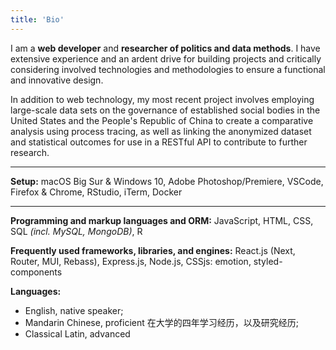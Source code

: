 ```yaml
---
title: 'Bio'
---
```


I am a **web developer** and **researcher of politics and data methods**. I have extensive experience and an ardent drive for building projects and critically considering involved technologies and methodologies to ensure a functional and innovative design. 

In addition to web technology, my most recent project involves employing large-scale data sets on the governance of established social bodies in the United States and the People's Republic of China to create a comparative analysis using process tracing, as well as linking the anonymized dataset and statistical outcomes for use in a RESTful API to contribute to further research.

--------------

**Setup:**
macOS Big Sur & Windows 10, Adobe Photoshop/Premiere, VSCode, Firefox & Chrome, RStudio, iTerm, Docker

--------------
**Programming and markup languages and ORM:** JavaScript, HTML, CSS, SQL *(incl. MySQL, MongoDB)*, R

**Frequently used frameworks, libraries, and engines:** React.js (Next, Router, MUI, Rebass), Express.js, Node.js, CSSjs: emotion, styled-components

**Languages:**
- English, native speaker; 
- Mandarin Chinese, proficient 在大学的四年学习经历，以及研究经历;
- Classical Latin, advanced
